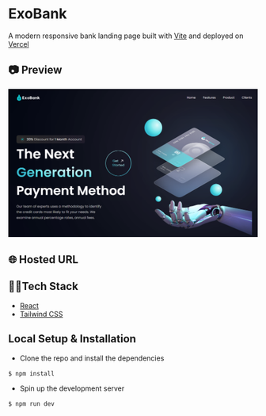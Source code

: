 # ExoBank
A modern responsive bank landing page built with [Vite](https://vitejs.dev/) and deployed on [Vercel](https://vercel.com)

## 📷 Preview
![preview](./src/assets/preview.png)

## 🌐 Hosted URL

## 👨‍💻Tech Stack
* [React](https://reactjs.org)
* [Tailwind CSS](https://tailwindcss.com)

## Local Setup & Installation
* Clone the repo and install the dependencies
```
$ npm install
```
* Spin up the development server
```
$ npm run dev
```
